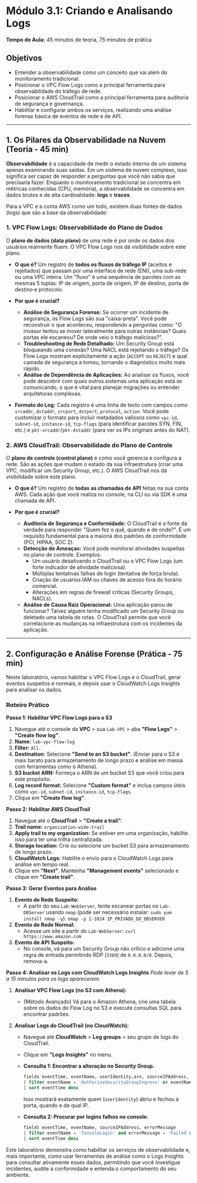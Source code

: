 # Módulo 3.1: Criando e Analisando Logs

**Tempo de Aula:** 45 minutos de teoria, 75 minutos de prática

## Objetivos

- Entender a observabilidade como um conceito que vai além do monitoramento tradicional.
- Posicionar o VPC Flow Logs como a principal ferramenta para observabilidade do tráfego de rede.
- Posicionar o AWS CloudTrail como a principal ferramenta para auditoria de segurança e governança.
- Habilitar e configurar ambos os serviços, realizando uma análise forense básica de eventos de rede e de API.

---

## 1. Os Pilares da Observabilidade na Nuvem (Teoria - 45 min)

**Observabilidade** é a capacidade de medir o estado interno de um sistema apenas examinando suas saídas. Em um sistema de nuvem complexo, isso significa ser capaz de responder a perguntas que você não sabia que precisaria fazer. Enquanto o monitoramento tradicional se concentra em métricas conhecidas (CPU, memória), a observabilidade se concentra em dados brutos e de alta cardinalidade: **logs** e **traces**.

Para a VPC e a conta AWS como um todo, existem duas fontes de dados (logs) que são a base da observabilidade:

### 1. VPC Flow Logs: Observabilidade do Plano de Dados

O **plano de dados (data plane)** de uma rede é por onde os dados dos usuários realmente fluem. O VPC Flow Logs nos dá visibilidade sobre este plano.

-   **O que é?** Um registro de **todos os fluxos de tráfego IP** (aceitos e rejeitados) que passam por uma interface de rede (ENI), uma sub-rede ou uma VPC inteira. Um "fluxo" é uma sequência de pacotes com as mesmas 5 tuplas: IP de origem, porta de origem, IP de destino, porta de destino e protocolo.

-   **Por que é crucial?**
    -   **Análise de Segurança Forense:** Se ocorrer um incidente de segurança, os Flow Logs são sua "caixa-preta". Você pode reconstruir o que aconteceu, respondendo a perguntas como: "O invasor tentou se mover lateralmente para outras instâncias? Quais portas ele escaneou? De onde veio o tráfego malicioso?".
    -   **Troubleshooting de Rede Detalhado:** Um Security Group está bloqueando uma conexão? Uma NACL está rejeitando o tráfego? Os Flow Logs mostram explicitamente a ação (`ACCEPT` ou `REJECT`) e qual camada de segurança a tomou, tornando o diagnóstico muito mais rápido.
    -   **Análise de Dependência de Aplicações:** Ao analisar os fluxos, você pode descobrir com quais outros sistemas uma aplicação está se comunicando, o que é vital para planejar migrações ou entender arquiteturas complexas.

-   **Formato do Log:** Cada registro é uma linha de texto com campos como `srcaddr`, `dstaddr`, `srcport`, `dstport`, `protocol`, `action`. Você pode customizar o formato para incluir metadados valiosos como `vpc-id`, `subnet-id`, `instance-id`, `tcp-flags` (para identificar pacotes SYN, FIN, etc.) e `pkt-srcaddr`/`pkt-dstaddr` (para ver os IPs originais antes do NAT).

### 2. AWS CloudTrail: Observabilidade do Plano de Controle

O **plano de controle (control plane)** é como você gerencia e configura a rede. São as ações que mudam o estado da sua infraestrutura (criar uma VPC, modificar um Security Group, etc.). O AWS CloudTrail nos dá visibilidade sobre este plano.

-   **O que é?** Um registro de **todas as chamadas de API** feitas na sua conta AWS. Cada ação que você realiza no console, na CLI ou via SDK é uma chamada de API.

-   **Por que é crucial?**
    -   **Auditoria de Segurança e Conformidade:** O CloudTrail é a fonte da verdade para responder "Quem fez o quê, quando e de onde?". É um requisito fundamental para a maioria dos padrões de conformidade (PCI, HIPAA, SOC 2).
    -   **Detecção de Ameaças:** Você pode monitorar atividades suspeitas no plano de controle. Exemplos:
        -   Um usuário desativando o CloudTrail ou o VPC Flow Logs (um forte indicador de atividade maliciosa).
        -   Múltiplas tentativas falhas de login (tentativa de força bruta).
        -   Criação de usuários IAM ou chaves de acesso fora do horário comercial.
        -   Alterações em regras de firewall críticas (Security Groups, NACLs).
    -   **Análise de Causa Raiz Operacional:** Uma aplicação parou de funcionar? Talvez alguém tenha modificado um Security Group ou deletado uma tabela de rotas. O CloudTrail permite que você correlacione as mudanças na infraestrutura com os incidentes da aplicação.

---

## 2. Configuração e Análise Forense (Prática - 75 min)

Neste laboratório, vamos habilitar o VPC Flow Logs e o CloudTrail, gerar eventos suspeitos e normais, e depois usar o CloudWatch Logs Insights para analisar os dados.

### Roteiro Prático

**Passo 1: Habilitar VPC Flow Logs para o S3**
1.  Navegue até o console da **VPC** > sua `Lab-VPC` > aba **"Flow Logs"** > **"Create flow log"**.
2.  **Name:** `lab-vpc-flow-log`
3.  **Filter:** `All`.
4.  **Destination:** Selecione **"Send to an S3 bucket"**. (Enviar para o S3 é mais barato para armazenamento de longo prazo e análise em massa com ferramentas como o Athena).
5.  **S3 bucket ARN:** Forneça o ARN de um bucket S3 que você criou para este propósito.
6.  **Log record format:** Selecione **"Custom format"** e inclua campos úteis como `vpc-id`, `subnet-id`, `instance-id`, `tcp-flags`.
7.  Clique em **"Create flow log"**.

**Passo 2: Habilitar AWS CloudTrail**
1.  Navegue até o **CloudTrail** > **"Create a trail"**.
2.  **Trail name:** `organization-wide-trail`
3.  **Apply trail to my organization:** Se estiver em uma organização, habilite isso para ter uma trilha centralizada.
4.  **Storage location:** Crie ou selecione um bucket S3 para armazenamento de longo prazo.
5.  **CloudWatch Logs:** Habilite o envio para o CloudWatch Logs para análise em tempo real.
6.  Clique em **"Next"**. Mantenha **"Management events"** selecionado e clique em **"Create trail"**.

**Passo 3: Gerar Eventos para Análise**
1.  **Evento de Rede Suspeito:**
    -   A partir do seu `Lab-WebServer`, tente escanear portas no `Lab-DBServer` usando `nmap` (pode ser necessário instalar: `sudo yum install nmap -y`).
        `nmap -p 1-1024 IP_PRIVADO_DO_DBSERVER`
2.  **Evento de Rede Normal:**
    -   Acesse um site a partir do `Lab-WebServer`: `curl https://www.amazon.com`
3.  **Evento de API Suspeito:**
    -   No console, vá para um Security Group não crítico e adicione uma regra de entrada permitindo RDP (`3389`) de `0.0.0.0/0`. Depois, remova-a.

**Passo 4: Analisar os Logs com CloudWatch Logs Insights**
*Pode levar de 5 a 15 minutos para os logs aparecerem.*

1.  **Analisar VPC Flow Logs (no S3 com Athena):**
    -   (Método Avançado) Vá para o Amazon Athena, crie uma tabela sobre os dados do Flow Log no S3 e execute consultas SQL para encontrar padrões.

2.  **Analisar Logs do CloudTrail (no CloudWatch):**
    -   Navegue até **CloudWatch** > **Log groups** > seu grupo de logs do CloudTrail.
    -   Clique em **"Logs Insights"** no menu.
    -   **Consulta 1: Encontrar a alteração no Security Group.**
        ```sql
        fields eventTime, eventName, userIdentity.arn, sourceIPAddress, requestParameters.groupId
        | filter eventName = 'AuthorizeSecurityGroupIngress' or eventName = 'RevokeSecurityGroupIngress'
        | sort eventTime desc
        ```
        Isso mostrará exatamente quem (`userIdentity`) abriu e fechou a porta, quando e de qual IP.

    -   **Consulta 2: Procurar por logins falhos no console.**
        ```sql
        fields eventTime, eventName, sourceIPAddress, errorMessage
        | filter eventName = 'ConsoleLogin' and errorMessage = 'Failed authentication'
        | sort eventTime desc
        ```

Este laboratório demonstra como habilitar os serviços de observabilidade e, mais importante, como usar ferramentas de análise como o Logs Insights para consultar ativamente esses dados, permitindo que você investigue incidentes, audite a conformidade e entenda o comportamento do seu ambiente.